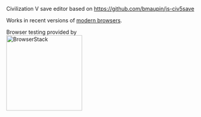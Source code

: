 Civilization V save editor based on https://github.com/bmaupin/js-civ5save

Works in recent versions of [modern browsers](http://outdatedbrowser.com).

Browser testing provided by  
<img src="https://bstacksupport.zendesk.com/attachments/token/q3lgvdc6t3gMJfqDUFkqsMgrP/?name=Logo-01.svg" alt="BrowserStack" width=200 href="https://browserstack.com"/>
